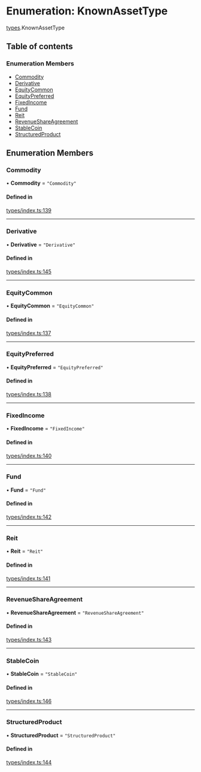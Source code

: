 # Enumeration: KnownAssetType

[types](../wiki/types).KnownAssetType

## Table of contents

### Enumeration Members

- [Commodity](../wiki/types.KnownAssetType#commodity)
- [Derivative](../wiki/types.KnownAssetType#derivative)
- [EquityCommon](../wiki/types.KnownAssetType#equitycommon)
- [EquityPreferred](../wiki/types.KnownAssetType#equitypreferred)
- [FixedIncome](../wiki/types.KnownAssetType#fixedincome)
- [Fund](../wiki/types.KnownAssetType#fund)
- [Reit](../wiki/types.KnownAssetType#reit)
- [RevenueShareAgreement](../wiki/types.KnownAssetType#revenueshareagreement)
- [StableCoin](../wiki/types.KnownAssetType#stablecoin)
- [StructuredProduct](../wiki/types.KnownAssetType#structuredproduct)

## Enumeration Members

### Commodity

• **Commodity** = ``"Commodity"``

#### Defined in

[types/index.ts:139](https://github.com/PolymeshAssociation/polymesh-sdk/blob/3d14e829/src/types/index.ts#L139)

___

### Derivative

• **Derivative** = ``"Derivative"``

#### Defined in

[types/index.ts:145](https://github.com/PolymeshAssociation/polymesh-sdk/blob/3d14e829/src/types/index.ts#L145)

___

### EquityCommon

• **EquityCommon** = ``"EquityCommon"``

#### Defined in

[types/index.ts:137](https://github.com/PolymeshAssociation/polymesh-sdk/blob/3d14e829/src/types/index.ts#L137)

___

### EquityPreferred

• **EquityPreferred** = ``"EquityPreferred"``

#### Defined in

[types/index.ts:138](https://github.com/PolymeshAssociation/polymesh-sdk/blob/3d14e829/src/types/index.ts#L138)

___

### FixedIncome

• **FixedIncome** = ``"FixedIncome"``

#### Defined in

[types/index.ts:140](https://github.com/PolymeshAssociation/polymesh-sdk/blob/3d14e829/src/types/index.ts#L140)

___

### Fund

• **Fund** = ``"Fund"``

#### Defined in

[types/index.ts:142](https://github.com/PolymeshAssociation/polymesh-sdk/blob/3d14e829/src/types/index.ts#L142)

___

### Reit

• **Reit** = ``"Reit"``

#### Defined in

[types/index.ts:141](https://github.com/PolymeshAssociation/polymesh-sdk/blob/3d14e829/src/types/index.ts#L141)

___

### RevenueShareAgreement

• **RevenueShareAgreement** = ``"RevenueShareAgreement"``

#### Defined in

[types/index.ts:143](https://github.com/PolymeshAssociation/polymesh-sdk/blob/3d14e829/src/types/index.ts#L143)

___

### StableCoin

• **StableCoin** = ``"StableCoin"``

#### Defined in

[types/index.ts:146](https://github.com/PolymeshAssociation/polymesh-sdk/blob/3d14e829/src/types/index.ts#L146)

___

### StructuredProduct

• **StructuredProduct** = ``"StructuredProduct"``

#### Defined in

[types/index.ts:144](https://github.com/PolymeshAssociation/polymesh-sdk/blob/3d14e829/src/types/index.ts#L144)
